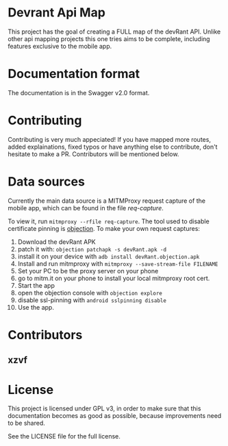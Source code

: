 # Devrant Api Map

This project has the goal of creating a FULL map of the devRant API.
Unlike other api mapping projects this one tries aims to be complete, including
features exclusive to the mobile app.

# Documentation format
The documentation is in the Swagger v2.0 format.

# Contributing
Contributing is very much appeciated!
If you have mapped more routes, added explainations, fixed typos or have
anything else to contribute, don't hesitate to make a PR.
Contributors will be mentioned below.

# Data sources
Currently the main data source is a MITMProxy request capture of the mobile
app, which can be found in the file _req-capture_.

To view it, run `mitmproxy --rfile req-capture`.
The tool used to disable certificate pinning is [objection](https://github.com/sensepost/objection).
To make your own request captures:
1. Download the devRant APK
2. patch it with: `objection patchapk -s devRant.apk -d`
3. install it on your device with `adb install devRant.objection.apk`
4. Install and run mitmproxy with `mitmproxy --save-stream-file FILENAME`
5. Set your PC to be the proxy server on your phone
6. go to mitm.it on your phone to install your local mitmproxy root cert.
7. Start the app
8. open the objection console with `objection explore`
9. disable ssl-pinning with `android sslpinning disable`
10. Use the app.

# Contributors
## xzvf

# License
This project is licensed under GPL v3, in order to make sure that this documentation
becomes as good as possible, because improvements need to be shared.

See the LICENSE file for the full license.

